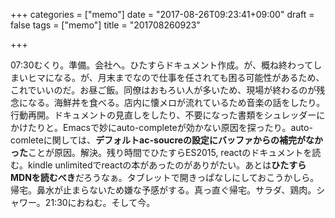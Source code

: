 +++
categories = ["memo"]
date = "2017-08-26T09:23:41+09:00"
draft = false
tags = ["memo"]
title = "201708260923"

+++

07:30むくり。準備。会社へ。ひたすらドキュメント作成。が、概ね終わってしまいヒマになる。が、月末までなので仕事を任されても困る可能性があるため、これでいいのだ。お昼ご飯。同僚はおもろい人が多いため、現場が終わるのが残念になる。海鮮丼を食べる。店内に懐メロが流れているため音楽の話をしたり。行動再開。ドキュメントの見直しをしたり、不要になった書類をシュレッダーにかけたりと。Emacsで妙にauto-completeが効かない原因を探ったり。auto-comleteに関しては、**デフォルトac-soucreの設定にバッファからの補完がなかった**ことが原因。解決。残り時間でひたすらES2015, reactのドキュメントを読む。kindle unlimitedでreactの本があったのがありがたい。あとは**ひたすらMDNを読むべき**だろうなぁ。タブレットで開きっぱなしにしておこうかしら。帰宅。鼻水が止まらないため嫌な予感がする。真っ直ぐ帰宅。サラダ、鶏肉。シャワー。21:30におねむ。そして今。
